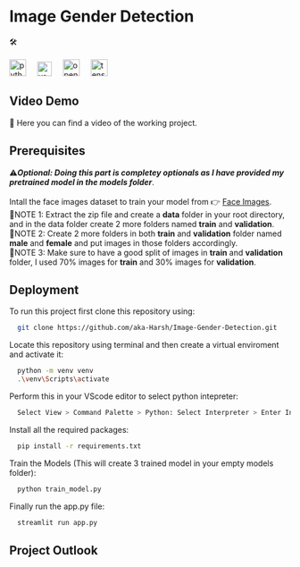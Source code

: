 # Image Gender Detection

🛠️ <br>
<br><img src="https://cdn.jsdelivr.net/gh/devicons/devicon/icons/python/python-original.svg" height="30" alt="python logo"  />
<img width="12" />
<img src="https://seeklogo.com/images/S/streamlit-logo-1A3B208AE4-seeklogo.com.png" height="26" alt="vscode logo"  />
<img width="12" />
<img src="https://github.com/opencv/opencv/wiki/logo/OpenCV_logo_no_text.png" height="30" alt="open cv" />
<img width="12" />
<img src="https://cdn.jsdelivr.net/gh/devicons/devicon/icons/tensorflow/tensorflow-original.svg" height="30" alt="tensorflow logo"  />

## Video Demo
🎥 Here you can find a video of the working project.



## Prerequisites
⚠️***Optional: Doing this part is completey optionals as I have provided my pretrained model in the models folder***.<br><br>
Intall the face images dataset to train your model from 👉 [Face Images](https://www.kaggle.com/datasets/ashwingupta3012/male-and-female-faces-dataset).<br>
🚨NOTE 1: Extract the zip file and create a **data** folder in your root directory, and in the data folder create 2 more folders named **train** and **validation**.<br>
🚨NOTE 2: Create 2 more folders in both **train** and **validation** folder named **male** and **female** and put images in those folders accordingly.<br>
🚨NOTE 3: Make sure to have a good split of images in **train** and **validation** folder, I used 70% images for **train** and 30% images for **validation**.

## Deployment

To run this project first clone this repository using:

```bash
  git clone https://github.com/aka-Harsh/Image-Gender-Detection.git
```
Locate this repository using terminal and then create a virtual enviroment and activate it:

```bash
  python -m venv venv
  .\venv\Scripts\activate
```
Perform this in your VScode editor to select python intepreter:
```bash
  Select View > Command Palette > Python: Select Interpreter > Enter Interpreter path > venv > Script > python.exe
```

Install all the required packages:
```bash
  pip install -r requirements.txt
```
Train the Models (This will create 3 trained model in your empty models folder):
```bash
  python train_model.py
```

Finally run the app.py file:
```bash
  streamlit run app.py
```


## Project Outlook
<br>
